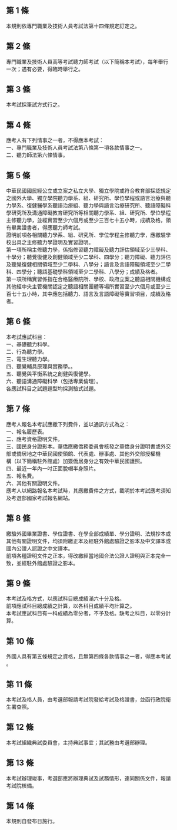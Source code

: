 第 1 條
-------
本規則依專門職業及技術人員考試法第十四條規定訂定之。

第 2 條
-------
專門職業及技術人員高等考試聽力師考試（以下簡稱本考試），每年舉行  
一次；遇有必要，得臨時舉行之。

第 3 條
-------
本考試採筆試方式行之。

第 4 條
-------
應考人有下列情事之一者，不得應本考試：  
一、專門職業及技術人員考試法第八條第一項各款情事之一。  
二、聽力師法第六條情事。

第 5 條
-------
中華民國國民經公立或立案之私立大學、獨立學院或符合教育部採認規定  
之國外大學、獨立學院聽力學系、組、研究所、學位學程或語言治療與聽  
力學系、復健醫學系聽語治療組、聽力學與語言治療研究所、聽語障礙科  
學研究所及溝通障礙教育研究所等相關聽力學系、組、研究所、學位學程  
主修聽力學，並經實習至少六個月或至少三百七十五小時，成績及格，領  
有畢業證書者，得應聽力師考試。  
證明前項各相關聽力學系、組、研究所、學位學程主修聽力學，應繳驗學  
校出具之主修聽力學證明及實習證明。  
第一項所稱主修聽力學，係指修習聽力障礙及聽力評估領域至少三學科、  
十學分；聽覺復健及創健領域至少二學科、四學分；聽力障礙、聽力評估  
及聽覺復健相關領域至少二學科、八學分；語言及言語障礙領域至少二學  
科、四學分；聽語基礎學科領域至少二學科、八學分；成績及格者。  
第一項所稱實習係指在合格醫療院所、學校、政府立案之聽語相關機構或  
其他經中央主管機關認定之聽語相關團體等場所實習至少六個月或至少三  
百七十五小時，其中應包括聽力、語言及言語障礙等實習項目，成績及格  
者。

第 6 條
-------
本考試應試科目：  
一、基礎聽力科學。  
二、行為聽力學。  
三、電生理聽力學。  
四、聽覺輔具原理與實務學。。  
五、聽覺與平衡系統之創健與復健學。  
六、聽語溝通障礙科學（包括專業倫理）。  
各應試科目之試題題型均採測驗式試題。

第 7 條
-------
應考人報名本考試應繳下列費件，並以通訊方式為之：  
一、報名履歷表。  
二、應考資格證明文件。  
三、國民身分證影本。華僑應繳僑務委員會核發之華僑身分證明書或外交  
    部或僑居地之中華民國使領館、代表處、辦事處、其他外交部授權機  
    構（以下簡稱駐外館處）加簽僑居身分之有效中華民國護照。  
四、最近一年內一吋正面脫帽半身照片。  
五、報名費。  
六、其他有關證明文件。  
應考人以網路報名本考試時，其應繳費件之方式，載明於本考試應考須知  
及考選部國家考試報名網站。

第 8 條
-------
繳驗外國畢業證書、學位證書、在學全部成績單、學分證明、法規抄本或  
其他有關證明文件，均須附繳正本及經駐外館處驗證之影本及中文譯本或  
國內公證人認證之中文譯本。  
前項各種證明文件之正本，得改繳經當地國合法公證人證明與正本完全一  
致，並經駐外館處驗證之影本。

第 9 條
-------
本考試及格方式，以應試科目總成績滿六十分及格。  
前項應試科目總成績之計算，以各科目成績平均計算之。  
本考試應試科目有一科成績為零分者，不予及格。缺考之科目，以零分計  
算。

第 10 條
--------
外國人具有第五條規定之資格，且無第四條各款情事之一者，得應本考試  
。

第 11 條
--------
本考試及格人員，由考選部報請考試院發給考試及格證書，並函行政院衛  
生署查照。

第 12 條
--------
本考試組織典試委員會，主持典試事宜；其試務由考選部辦理。

第 13 條
--------
本考試辦理竣事，考選部應將辦理典試及試務情形，連同關係文件，報請  
考試院核備。

第 14 條
--------
本規則自發布日施行。


